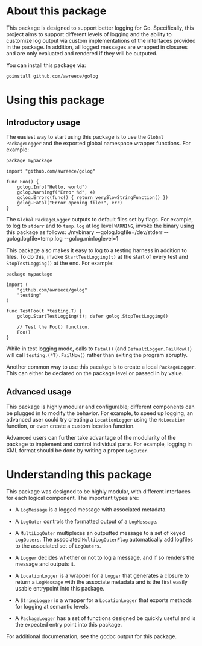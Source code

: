 About this package
==================

This package is designed to support better logging for Go. Specifically, this
project aims to support different levels of logging and the ability to
customize log output via custom implementations of the interfaces provided in
the package. In addition, all logged messages are wrapped in closures and are
only evaluated and rendered if they will be outputed.

You can install this package via:

	goinstall github.com/awreece/golog

Using this package
==================

Introductory usage
------------------

The easiest way to start using this package is to use the `Global` 
`PackageLogger` and the exported global namespace wrapper functions. For
example:

	package mypackage

	import "github.com/awreece/golog"

	func Foo() {
		golog.Info("Hello, world")
		golog.Warningf("Error %d", 4)
		golog.Errorc(func() { return verySlowStringFunction() })
		golog.Fatal("Error opening file:", err)
	}

The `Global` `PackageLogger` outputs to default files set by flags. For example,
to log to `stderr` and to `temp.log` at log level `WARNING`, invoke the binary
using this package as follows:
	./mybinary --golog.logfile=/dev/stderr --golog.logfile=temp.log --golog.minloglevel=1

This package also makes it easy to log to a testing harness in addition to
files. To do this, invoke `StartTestLogging(t)` at the start of every test
and `StopTestLogging()` at the end. For example:
	
	package mypackage
	
	import (
		"github.com/awreece/golog"
		"testing"
	)

	func TestFoo(t *testing.T) {
		golog.StartTestLogging(t); defer golog.StopTestLogging()

		// Test the Foo() function.
		Foo()
	}

While in test logging mode, calls to `Fatal()` (and `DefaultLogger.FailNow()`)
will call `testing.(*T).FailNow()` rather than exiting the program abruptly.

Another common way to use this pacakge is to create a local `PackageLogger`.
This can either be declared on the package level or passed in by value.

Advanced usage
--------------
This package is highly modular and configurable; different components can be
plugged in to modify the behavior. For example, to speed up logging, an advanced
user could try creating a `LocationLogger` using the `NoLocation` function, or
even create a custom location function.

Advanced users can further take advantage of the modularity of the package to 
implement and control individual parts. For example, logging in XML format 
should be done by writing a proper `LogOuter`.

Understanding this package
==========================
This package was designed to be highly modular, with different interfaces for
each logical component. The important types are:

*	A `LogMessage` is a logged message with associated metadata.

*	A `LogOuter` controls the formatted output of a `LogMessage`.

*	A `MultiLogOuter` multiplexes an outputted message to a set of keyed
	`LogOuters`. The associated `MultiLogOuterFlag` automatically add 
	logfiles to the associated set of `LogOuters`.

*	A `Logger` decides whether or not to log a message, and if so renders 
	the message and outputs it.

*	A `LocationLogger` is a wrapper for a `Logger` that generates a closure
	to return a `LogMessage` with the associate metadata and is the first 
	easily usable entrypoint into this package.

* 	A `StringLogger` is a wrapper for a `LocationLogger` that exports 
	methods for logging at semantic levels.

*	A `PackageLogger` has a set of functions designed be quickly useful
	and is the expected entry point into this package.

For additional documenation, see the godoc output for this package.
